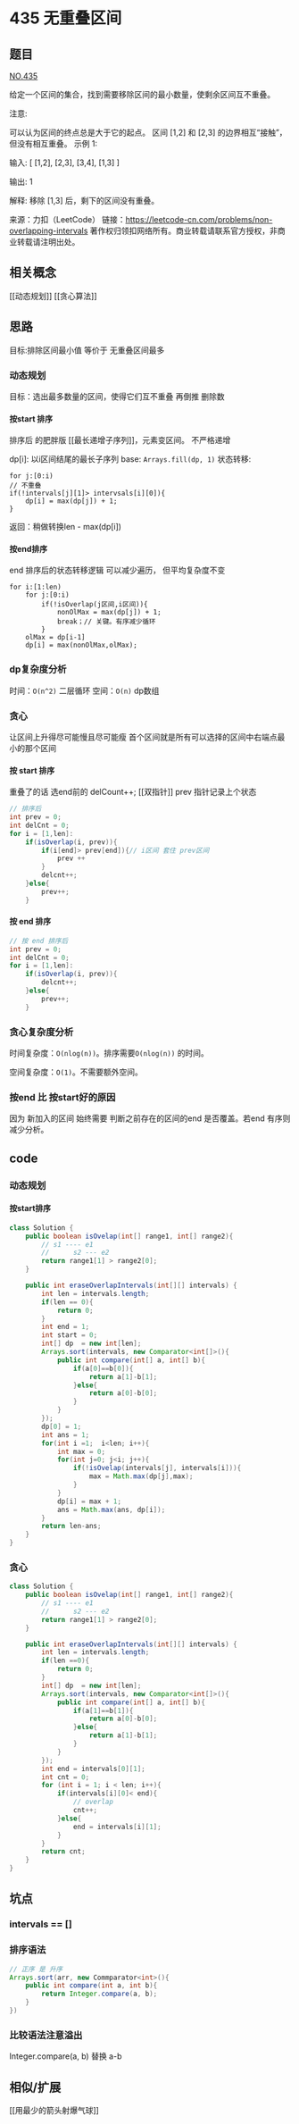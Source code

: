 # 435 无重叠区间
## 题目
[NO.435](https://leetcode-cn.com/problems/non-overlapping-intervals)

给定一个区间的集合，找到需要移除区间的最小数量，使剩余区间互不重叠。

注意:

可以认为区间的终点总是大于它的起点。
区间 [1,2] 和 [2,3] 的边界相互“接触”，但没有相互重叠。
示例 1:

输入: [ [1,2], [2,3], [3,4], [1,3] ]

输出: 1

解释: 移除 [1,3] 后，剩下的区间没有重叠。

来源：力扣（LeetCode）
链接：https://leetcode-cn.com/problems/non-overlapping-intervals
著作权归领扣网络所有。商业转载请联系官方授权，非商业转载请注明出处。

## 相关概念
[[动态规划]]
[[贪心算法]]

## 思路
目标:排除区间最小值 等价于 无重叠区间最多

### 动态规划
目标：选出最多数量的区间，使得它们互不重叠
再倒推 删除数
#### 按start 排序
排序后 的肥胖版 [[最长递增子序列]]，元素变区间。 不严格递增 

dp[i]: 以i区间结尾的最长子序列
base: `Arrays.fill(dp, 1)`
状态转移: 
```
for j:[0:i)
// 不重叠
if(!intervals[j][1]> intervsals[i][0]){
    dp[i] = max(dp[j]) + 1;
}
```
返回：稍做转换len - max(dp[i])

#### 按end排序
end 排序后的状态转移逻辑 可以减少遍历， 但平均复杂度不变
```
for i:[1:len)
    for j:[0:i)
        if(!isOverlap(j区间,i区间)){
            nonOlMax = max(dp[j]) + 1;
            break；// 关键。有序减少循环
        }
    olMax = dp[i-1]
    dp[i] = max(nonOlMax,olMax);
```
### dp复杂度分析
时间：`O(n^2)` 二层循环
空间：`O(n)` dp数组

### 贪心
让区间上升得尽可能慢且尽可能瘦
首个区间就是所有可以选择的区间中右端点最小的那个区间
#### 按 start 排序
重叠了的话 选end前的 delCount++;
[[双指针]] prev 指针记录上个状态

```java
// 排序后
int prev = 0;
int delCnt = 0;
for i = [1,len]:
    if(isOverlap(i, prev)){
        if(i[end]> prev[end]){// i区间 套住 prev区间
            prev ++
        }
        delcnt++;
    }else{
        prev++;
    }
```

#### 按 end 排序
```java
// 按 end 排序后
int prev = 0;
int delCnt = 0;
for i = [1,len]:
    if(isOverlap(i, prev)){
        delcnt++;
    }else{
        prev++;
    }

```
### 贪心复杂度分析
时间复杂度：`O(nlog(n))`。排序需要`O(nlog(n))` 的时间。

空间复杂度：`O(1)`。不需要额外空间。


### 按end 比 按start好的原因
因为 新加入的区间 始终需要 判断之前存在的区间的end 是否覆盖。若end 有序则 减少分析。

## code
### 动态规划
#### 按start排序
```java
class Solution {
    public boolean isOvelap(int[] range1, int[] range2){
        // s1 ---- e1
        //      s2 --- e2
        return range1[1] > range2[0];
    }

    public int eraseOverlapIntervals(int[][] intervals) {
        int len = intervals.length;
        if(len == 0){
            return 0;
        }
        int end = 1;
        int start = 0;
        int[] dp  = new int[len];
        Arrays.sort(intervals, new Comparator<int[]>(){
            public int compare(int[] a, int[] b){
                if(a[0]==b[0]){
                    return a[1]-b[1];
                }else{
                    return a[0]-b[0];
                }
            }
        });
        dp[0] = 1;
        int ans = 1;
        for(int i =1;  i<len; i++){
            int max = 0;
            for(int j=0; j<i; j++){
                if(!isOvelap(intervals[j], intervals[i])){
                    max = Math.max(dp[j],max);
                }
            }
            dp[i] = max + 1;
            ans = Math.max(ans, dp[i]);
        }
        return len-ans;
    }
}

```

### 贪心

```java
class Solution {
    public boolean isOvelap(int[] range1, int[] range2){
        // s1 ---- e1
        //      s2 --- e2
        return range1[1] > range2[0];
    }

    public int eraseOverlapIntervals(int[][] intervals) {
        int len = intervals.length;
        if(len ==0){
            return 0;
        }
        int[] dp  = new int[len];
        Arrays.sort(intervals, new Comparator<int[]>(){
            public int compare(int[] a, int[] b){
                if(a[1]==b[1]){
                    return a[0]-b[0];
                }else{
                    return a[1]-b[1];
                }
            }
        });
        int end = intervals[0][1];
        int cnt = 0;
        for (int i = 1; i < len; i++){
            if(intervals[i][0]< end){
                // overlap
                cnt++;
            }else{
                end = intervals[i][1];
            }
        }
        return cnt;
    }
}

```

## 坑点
### intervals == []
### 排序语法
```java
// 正序 是 升序
Arrays.sort(arr, new Commparator<int>(){
    public int compare(int a, int b){
        return Integer.compare(a, b);
    }
})
```
### 比较语法注意溢出
Integer.compare(a, b) 替换 a-b

## 相似/扩展
[[用最少的箭头射爆气球]]